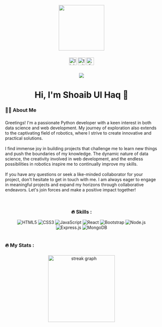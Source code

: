 <div align="center">
  <img height="150" src="https://media.tenor.com/images/b7939d73d32cb3ce5e48a80dd35dc599/tenor.gif"  />
</div>

###

<div align="center">
  <img src="https://img.shields.io/static/v1?message=LinkedIn&logo=linkedin&label=&color=0077B5&logoColor=white&labelColor=&style=for-the-badge" height="25" alt="linkedin logo"  />
  <img src="https://img.shields.io/static/v1?message=Twitter&logo=twitter&label=&color=1DA1F2&logoColor=white&labelColor=&style=for-the-badge" height="25" alt="twitter logo"  />
  <img src="https://img.shields.io/static/v1?message=Discord&logo=discord&label=&color=7289DA&logoColor=white&labelColor=&style=for-the-badge" height="25" alt="discord logo"  />
</div>

###

<div align="center">
  <img src="https://visitor-badge.laobi.icu/badge?page_id=shoaibulhaque.shoaibulhaque&"  />
</div>

###

<h1 align="center">Hi, I'm Shoaib Ul Haq 👋</h1>

###

<h3 align="left">👩‍💻  About Me</h3>

###

<p align="left">Greetings! I'm a passionate Python developer with a keen interest in both data science and web development. My journey of exploration also extends to the captivating field of robotics, where I strive to create innovative and practical solutions.<br><br>I find immense joy in building projects that challenge me to learn new things and push the boundaries of my knowledge. The dynamic nature of data science, the creativity involved in web development, and the endless possibilities in robotics inspire me to continually improve my skills.<br><br>If you have any questions or seek a like-minded collaborator for your project, don't hesitate to get in touch with me. I am always eager to engage in meaningful projects and expand my horizons through collaborative endeavors. Let's join forces and make a positive impact together!</p><br>

###

<div align="center">

<h3 align="center">🔥   Skills :</h3>

<img src="https://img.shields.io/badge/HTML5-E34F26?style=for-the-badge&logo=html5&logoColor=white&labelColor=23262A" alt="HTML5" />
    <img src="https://img.shields.io/badge/CSS3-1572B6?style=for-the-badge&logo=css3&logoColor=white&labelColor=474A4B" alt="CSS3" />
    <img src="https://img.shields.io/badge/JavaScript-323330?style=for-the-badge&logo=javascript&logoColor=F7DF1E&labelColor=383A3B" alt="JavaScript" />
    <img src="https://img.shields.io/badge/React-20232A?style=for-the-badge&logo=react&logoColor=61DAFB&labelColor=282C2D" alt="React" />
    <img src="https://img.shields.io/badge/Bootstrap-563D7C?style=for-the-badge&logo=bootstrap&logoColor=white&labelColor=4D4F50" alt="Bootstrap" />
    <img src="https://img.shields.io/badge/Node.js-339933?style=for-the-badge&logo=node.js&logoColor=white&labelColor=414445" alt="Node.js" />
    <img src="https://img.shields.io/badge/Express.js-000000?style=for-the-badge&logo=express&logoColor=white&labelColor=202122" alt="Express.js" />
    <img src="https://img.shields.io/badge/MongoDB-4EA94B?style=for-the-badge&logo=mongodb&logoColor=white&labelColor=424445" alt="MongoDB" />

</div><br>


###

<h3 align="left">🔥   My Stats :</h3>

###

<div align="center">
  <img src="https://streak-stats.demolab.com?user=shoaibulhaque&locale=en&mode=daily&theme=dark&hide_border=false&border_radius=5&order=3" height="220" alt="streak graph"  />
</div>

###

